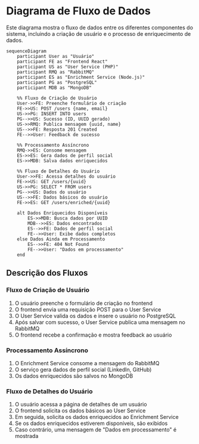 # Diagrama de Fluxo de Dados

Este diagrama mostra o fluxo de dados entre os diferentes componentes do sistema, incluindo a criação de usuário e o processo de enriquecimento de dados.

```mermaid
sequenceDiagram
    participant User as "Usuário"
    participant FE as "Frontend React"
    participant US as "User Service (PHP)"
    participant RMQ as "RabbitMQ"
    participant ES as "Enrichment Service (Node.js)"
    participant PG as "PostgreSQL"
    participant MDB as "MongoDB"
    
    %% Fluxo de Criação de Usuário
    User->>FE: Preenche formulário de criação
    FE->>US: POST /users {name, email}
    US->>PG: INSERT INTO users
    PG-->>US: Sucesso (ID, UUID gerado)
    US->>RMQ: Publica mensagem {uuid, name}
    US-->>FE: Resposta 201 Created
    FE-->>User: Feedback de sucesso
    
    %% Processamento Assíncrono
    RMQ->>ES: Consome mensagem
    ES->>ES: Gera dados de perfil social
    ES->>MDB: Salva dados enriquecidos
    
    %% Fluxo de Detalhes do Usuário
    User->>FE: Acessa detalhes do usuário
    FE->>US: GET /users/{uuid}
    US->>PG: SELECT * FROM users
    PG-->>US: Dados do usuário
    US-->>FE: Dados básicos do usuário
    FE->>ES: GET /users/enriched/{uuid}
    
    alt Dados Enriquecidos Disponíveis
        ES->>MDB: Busca dados por UUID
        MDB-->>ES: Dados encontrados
        ES-->>FE: Dados de perfil social
        FE-->>User: Exibe dados completos
    else Dados Ainda em Processamento
        ES-->>FE: 404 Not Found
        FE-->>User: "Dados em processamento"
    end
```

## Descrição dos Fluxos

### Fluxo de Criação de Usuário
1. O usuário preenche o formulário de criação no frontend
2. O frontend envia uma requisição POST para o User Service
3. O User Service valida os dados e insere o usuário no PostgreSQL
4. Após salvar com sucesso, o User Service publica uma mensagem no RabbitMQ
5. O frontend recebe a confirmação e mostra feedback ao usuário

### Processamento Assíncrono
1. O Enrichment Service consome a mensagem do RabbitMQ
2. O serviço gera dados de perfil social (LinkedIn, GitHub)
3. Os dados enriquecidos são salvos no MongoDB

### Fluxo de Detalhes do Usuário
1. O usuário acessa a página de detalhes de um usuário
2. O frontend solicita os dados básicos ao User Service
3. Em seguida, solicita os dados enriquecidos ao Enrichment Service
4. Se os dados enriquecidos estiverem disponíveis, são exibidos
5. Caso contrário, uma mensagem de "Dados em processamento" é mostrada 